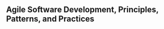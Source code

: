 Agile Software Development, Principles, Patterns, and Practices
---------------------------------------------------------------
